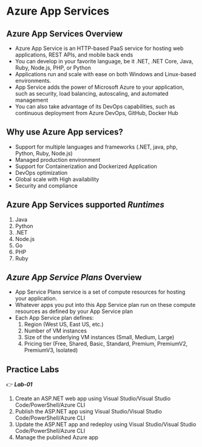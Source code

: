 # Azure App Services

## Azure App Services Overview
   - Azure App Service is an HTTP-based PaaS service for hosting web applications, REST APIs, and mobile back ends
   - You can develop in your favorite language, be it .NET, .NET Core, Java, Ruby, Node.js, PHP, or Python
   - Applications run and scale with ease on both Windows and Linux-based environments.
   - App Service adds the power of Microsoft Azure to your application, such as security, load balancing, autoscaling, and automated management
   - You can also take advantage of its DevOps capabilities, such as continuous deployment from Azure DevOps, GitHub, Docker Hub

## Why use Azure App services?
   - Support for multiple languages and frameworks (.NET, java, php, Python, Ruby, Node.js)
   - Managed production environment
   - Support for Containerization and Dockerized Application
   - DevOps optimization
   - Global scale with High availability
   - Security and compliance

## Azure App Services supported *Runtimes*
   1) Java
   2) Python
   3) .NET
   4) Node.js
   5) Go
   6) PHP
   7) Ruby

## *Azure App Service Plans* Overview
   - App Service Plans service is a set of compute resources for hosting your application.
   - Whatever apps you put into this App Service plan run on these compute resources as defined by your App Service plan
   - Each App Service plan defines:
     1) Region (West US, East US, etc.)
     2) Number of VM instances
     3) Size of the underlying VM instances (Small, Medium, Large)
     4) Pricing tier (Free, Shared, Basic, Standard, Premium, PremiumV2, PremiumV3, Isolated)

## Practice Labs

👉 <b>*Lab-01*</b>
1) Create an ASP.NET web app using Visual Studio/Visual Studio Code/PowerShell/Azure CLI</br>
2) Publish the ASP.NET app using Visual Studio/Visual Studio Code/PowerShell/Azure CLI</br>
3) Update the ASP.NET app and redeploy using Visual Studio/Visual Studio Code/PowerShell/Azure CLI</br>
4) Manage the published Azure app</br>

